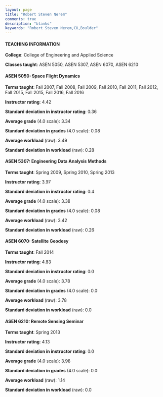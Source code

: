 ```yaml
---
layout: page
title: "Robert Steven Nerem" 
comments: true
description: "blanks"
keywords: "Robert Steven Nerem,CU,Boulder"
---
```

<head>
<script src="https://ajax.googleapis.com/ajax/libs/jquery/2.1.3/jquery.min.js"></script>
<script src="https://dl.dropboxusercontent.com/s/pc42nxpaw1ea4o9/highcharts.js?dl=0"></script>
<!-- <script src="../assets/js/highcharts.js"></script> -->
<style type="text/css">@font-face {
	font-family: "Bebas Neue";
	src: url(https://www.filehosting.org/file/details/544349/BebasNeue Regular.otf) format("opentype");
	}
	h1.Bebas { 
		font-family: "Bebas Neue", Verdana, Tahoma;
	}
</style>
</head>
	   
#### TEACHING INFORMATION

**College**: College of Engineering and Applied Science

**Classes taught**: ASEN 5050, ASEN 5307, ASEN 6070, ASEN 6210

#### ASEN 5050: Space Flight Dynamics

**Terms taught**: Fall 2007, Fall 2008, Fall 2009, Fall 2010, Fall 2011, Fall 2012, Fall 2015, Fall 2015, Fall 2016, Fall 2016

**Instructor rating**: 4.42

**Standard deviation in instructor rating**: 0.36

**Average grade** (4.0 scale): 3.34

**Standard deviation in grades** (4.0 scale): 0.08

**Average workload** (raw): 3.49

**Standard deviation in workload** (raw): 0.28

#### ASEN 5307: Engineering Data Analysis Methods

**Terms taught**: Spring 2009, Spring 2010, Spring 2013

**Instructor rating**: 3.97

**Standard deviation in instructor rating**: 0.4

**Average grade** (4.0 scale): 3.38

**Standard deviation in grades** (4.0 scale): 0.08

**Average workload** (raw): 3.42

**Standard deviation in workload** (raw): 0.26

#### ASEN 6070: Satellite Geodesy

**Terms taught**: Fall 2014

**Instructor rating**: 4.83

**Standard deviation in instructor rating**: 0.0

**Average grade** (4.0 scale): 3.78

**Standard deviation in grades** (4.0 scale): 0.0

**Average workload** (raw): 3.78

**Standard deviation in workload** (raw): 0.0

#### ASEN 6210: Remote Sensing Seminar

**Terms taught**: Spring 2013

**Instructor rating**: 4.13

**Standard deviation in instructor rating**: 0.0

**Average grade** (4.0 scale): 3.98

**Standard deviation in grades** (4.0 scale): 0.0

**Average workload** (raw): 1.14

**Standard deviation in workload** (raw): 0.0


